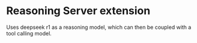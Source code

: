 # Reasoning Server extension

Uses deepseek r1 as a reasoning model, which can then be coupled with a tool calling model.
